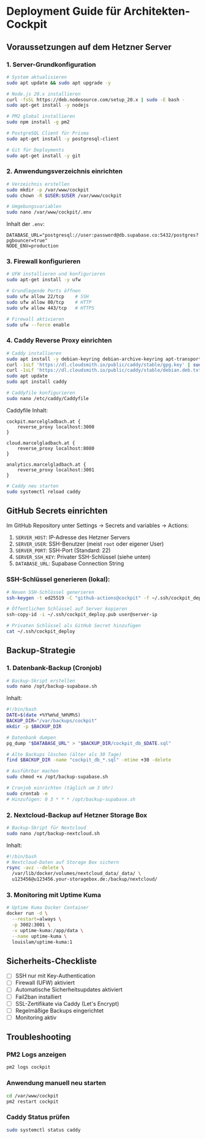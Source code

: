 # Deployment Guide für Architekten-Cockpit

## Voraussetzungen auf dem Hetzner Server

### 1. Server-Grundkonfiguration

```bash
# System aktualisieren
sudo apt update && sudo apt upgrade -y

# Node.js 20.x installieren
curl -fsSL https://deb.nodesource.com/setup_20.x | sudo -E bash -
sudo apt-get install -y nodejs

# PM2 global installieren
sudo npm install -g pm2

# PostgreSQL Client für Prisma
sudo apt-get install -y postgresql-client

# Git für Deployments
sudo apt-get install -y git
```

### 2. Anwendungsverzeichnis einrichten

```bash
# Verzeichnis erstellen
sudo mkdir -p /var/www/cockpit
sudo chown -R $USER:$USER /var/www/cockpit

# Umgebungsvariablen
sudo nano /var/www/cockpit/.env
```

Inhalt der `.env`:
```
DATABASE_URL="postgresql://user:password@db.supabase.co:5432/postgres?pgbouncer=true"
NODE_ENV=production
```

### 3. Firewall konfigurieren

```bash
# UFW installieren und konfigurieren
sudo apt-get install -y ufw

# Grundlegende Ports öffnen
sudo ufw allow 22/tcp    # SSH
sudo ufw allow 80/tcp    # HTTP
sudo ufw allow 443/tcp   # HTTPS

# Firewall aktivieren
sudo ufw --force enable
```

### 4. Caddy Reverse Proxy einrichten

```bash
# Caddy installieren
sudo apt install -y debian-keyring debian-archive-keyring apt-transport-https
curl -1sLf 'https://dl.cloudsmith.io/public/caddy/stable/gpg.key' | sudo gpg --dearmor -o /usr/share/keyrings/caddy-stable-archive-keyring.gpg
curl -1sLf 'https://dl.cloudsmith.io/public/caddy/stable/debian.deb.txt' | sudo tee /etc/apt/sources.list.d/caddy-stable.list
sudo apt update
sudo apt install caddy

# Caddyfile konfigurieren
sudo nano /etc/caddy/Caddyfile
```

Caddyfile Inhalt:
```
cockpit.marcelgladbach.at {
    reverse_proxy localhost:3000
}

cloud.marcelgladbach.at {
    reverse_proxy localhost:8080
}

analytics.marcelgladbach.at {
    reverse_proxy localhost:3001
}
```

```bash
# Caddy neu starten
sudo systemctl reload caddy
```

## GitHub Secrets einrichten

Im GitHub Repository unter Settings → Secrets and variables → Actions:

1. `SERVER_HOST`: IP-Adresse des Hetzner Servers
2. `SERVER_USER`: SSH-Benutzer (meist `root` oder eigener User)
3. `SERVER_PORT`: SSH-Port (Standard: 22)
4. `SERVER_SSH_KEY`: Privater SSH-Schlüssel (siehe unten)
5. `DATABASE_URL`: Supabase Connection String

### SSH-Schlüssel generieren (lokal):

```bash
# Neuen SSH-Schlüssel generieren
ssh-keygen -t ed25519 -C "github-actions@cockpit" -f ~/.ssh/cockpit_deploy

# Öffentlichen Schlüssel auf Server kopieren
ssh-copy-id -i ~/.ssh/cockpit_deploy.pub user@server-ip

# Privaten Schlüssel als GitHub Secret hinzufügen
cat ~/.ssh/cockpit_deploy
```

## Backup-Strategie

### 1. Datenbank-Backup (Cronjob)

```bash
# Backup-Skript erstellen
sudo nano /opt/backup-supabase.sh
```

Inhalt:
```bash
#!/bin/bash
DATE=$(date +%Y%m%d_%H%M%S)
BACKUP_DIR="/var/backups/cockpit"
mkdir -p $BACKUP_DIR

# Datenbank dumpen
pg_dump "$DATABASE_URL" > "$BACKUP_DIR/cockpit_db_$DATE.sql"

# Alte Backups löschen (älter als 30 Tage)
find $BACKUP_DIR -name "cockpit_db_*.sql" -mtime +30 -delete
```

```bash
# Ausführbar machen
sudo chmod +x /opt/backup-supabase.sh

# Cronjob einrichten (täglich um 3 Uhr)
sudo crontab -e
# Hinzufügen: 0 3 * * * /opt/backup-supabase.sh
```

### 2. Nextcloud-Backup auf Hetzner Storage Box

```bash
# Backup-Skript für Nextcloud
sudo nano /opt/backup-nextcloud.sh
```

Inhalt:
```bash
#!/bin/bash
# Nextcloud-Daten auf Storage Box sichern
rsync -avz --delete \
  /var/lib/docker/volumes/nextcloud_data/_data/ \
  u123456@u123456.your-storagebox.de:/backup/nextcloud/
```

### 3. Monitoring mit Uptime Kuma

```bash
# Uptime Kuma Docker Container
docker run -d \
  --restart=always \
  -p 3002:3001 \
  -v uptime-kuma:/app/data \
  --name uptime-kuma \
  louislam/uptime-kuma:1
```

## Sicherheits-Checkliste

- [ ] SSH nur mit Key-Authentication
- [ ] Firewall (UFW) aktiviert
- [ ] Automatische Sicherheitsupdates aktiviert
- [ ] Fail2ban installiert
- [ ] SSL-Zertifikate via Caddy (Let's Encrypt)
- [ ] Regelmäßige Backups eingerichtet
- [ ] Monitoring aktiv

## Troubleshooting

### PM2 Logs anzeigen
```bash
pm2 logs cockpit
```

### Anwendung manuell neu starten
```bash
cd /var/www/cockpit
pm2 restart cockpit
```

### Caddy Status prüfen
```bash
sudo systemctl status caddy
```